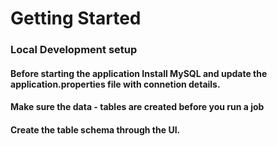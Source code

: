 # Getting Started
### Local Development setup
#### Before starting the application Install MySQL and update the application.properties file with connetion details.
#### Make sure the data - tables are created before you run a job
#### Create the table schema through the UI.

